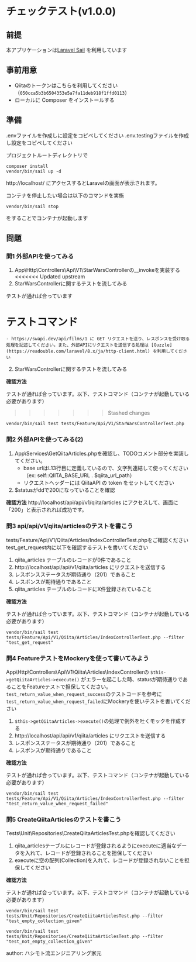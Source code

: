 # チェックテスト(v1.0.0)

## 前提

本アプリケーションは[Laravel Sail](https://readouble.com/laravel/8.x/ja/sail.html) を利用しています

## 事前用意
- Qiitaのトークンはこちらを利用してください（`050cca5b3b6504353e5a7fa11deb918f1ffd0113`）
- ローカルに Composer をインストールする

## 準備

.envファイルを作成しに設定をコピペしてください
.env.testingファイルを作成し設定をコピペしてください

プロジェクトルートディレクトリで

```
composer install
vendor/bin/sail up -d
```

http://localhost/ にアクセスするとLaravelの画面が表示されます。

コンテナを停止したい場合は以下のコマンドを実施
```
vendor/bin/sail stop
```
をすることでコンテナが起動します

## 問題

### 問1 外部APIを使ってみる

1. App\Http\Controllers\Api\V1\StarWarsControllerの__invokeを実装する
<<<<<<< Updated upstream
2. StarWarsControllerに関するテストを流してみる

テストが通れば合っています

テストコマンド
=======
    - https://swapi.dev/api/films/1 に GET リクエストを送り、レスポンスを受け取る処理を記述してください。また、外部APIにリクエストを送信する処理は [Guzzle](https://readouble.com/laravel/8.x/ja/http-client.html) を利用してください
2. StarWarsControllerに関するテストを流してみる


**確認方法**

テストが通れば合っています。以下、テストコマンド（コンテナが起動している必要があります）
>>>>>>> Stashed changes
```
vendor/bin/sail test tests/Feature/Api/V1/StarWarsControllerTest.php
```

### 問2 外部APIを使ってみる(2)

1. App\Services\GetQiitaArticles.phpを確認し、TODOコメント部分を実装してください。
    - base urlはL13行目に定義しているので、文字列連結して使ってください（ex: self::QIITA_BASE_URL . $qiita_url_path）
    - リクエストヘッダーには QiitaAPI の token をセットしてください
2. $statusがddで200になっていることを確認

**確認方法**
http://localhost/api/api/v1/qiita/articles にアクセスして、画面に「200」と表示されれば成功です。


### 問3 api/api/v1/qiita/articlesのテストを書こう

tests/Feature/Api/V1/Qiita/Articles/IndexControllerTest.phpをご確認ください
test_get_request内に以下を確認するテストを書いてください

1. qiita_articles テーブルのレコードが0件であること
2. http://localhost/api/api/v1/qiita/articles にリクエストを送信する
3. レスポンスステータスが期待通り（201）であること
4. レスポンスが期待通りであること
5. qiita_articles テーブルのレコードにX件登録されていること

**確認方法**

テストが通れば合っています。以下、テストコマンド（コンテナが起動している必要があります）
```
vendor/bin/sail test tests/Feature/Api/V1/Qiita/Articles/IndexControllerTest.php --filter "test_get_request"
```

### 問4 FeatureテストをMockeryを使って書いてみよう

App\Http\Controllers\Api\V1\Qiita\Articles\IndexControllerの `$this->getQiitaArticles->execute()` がエラーを起こした時、statusが期待通りであることをFeatureテストで担保してください。
`test_return_value_when_request_success`のテストコードを参考に`test_return_value_when_request_failed`にMockeryを使いテストを書いてください

1. `$this->getQiitaArticles->execute()`の処理で例外を吐くモックを作成する
2. http://localhost/api/api/v1/qiita/articles にリクエストを送信する
3. レスポンスステータスが期待通り（201）であること
4. レスポンスが期待通りであること


**確認方法**

テストが通れば合っています。以下、テストコマンド（コンテナが起動している必要があります）
```
vendor/bin/sail test tests/Feature/Api/V1/Qiita/Articles/IndexControllerTest.php --filter "test_return_value_when_request_failed"
```

### 問5 CreateQiitaArticlesのテストを書こう

Tests\Unit\Repositories\CreateQiitaArticlesTest.phpを確認してください

1. qiita_articlesテーブルにレコードが登録されるようにexecuteに適当なデータを入れて、レコードが登録されることを担保してください
2. executeに空の配列(Collection)を入れて、レコードが登録されないことを担保してください

**確認方法**

テストが通れば合っています。以下、テストコマンド（コンテナが起動している必要があります）
```
vendor/bin/sail test tests/Unit/Repositories/CreateQiitaArticlesTest.php --filter "test_empty_collection_given"

vendor/bin/sail test tests/Unit/Repositories/CreateQiitaArticlesTest.php --filter "test_not_empty_collection_given"
```


author: ハシモト流エンジニアリング家元
